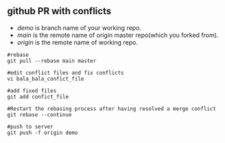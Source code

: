 ## github PR with conflicts
- *demo* is branch name of your working repo. 
- *main* is the remote name of origin master repo(which you forked from).
- *origin* is the remote name of working repo.

```shell
#rebase
git pull --rebase main master

#edit conflict files and fix conflicts
vi bala_bala_confict_file

#add fixed files
git add confict_file

#Restart the rebasing process after having resolved a merge conflict
git rebase --continue

#push to server
git push -f origin demo
```
